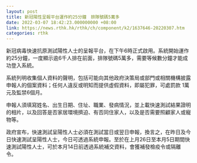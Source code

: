 ```yaml
---
layout: post
title: 新冠陽性呈報平台運作約25分鐘　排隊號碼5萬多
date: 2022-03-07 18:42:23.000000000 +08:00
link: https://news.rthk.hk/rthk/ch/component/k2/1637646-20220307.htm
categories: rthk
---
```


新冠病毒快速抗原測試陽性人士的呈報平台，在下午6時正式啟用。系統開始運作約25分鐘，一度顯示逾6千人排在前面，排隊號碼5萬多，需要等候數分鐘才能成功登入系統。

系統列明收集個人資料的聲明，包括可能向其他政府決策局或部門或相關機構披露申報人的個案資料；任何人違反或明知而提供虛假資料，即屬犯罪，可處罰款 1萬元及監禁6個月。

申報人須填寫姓名、出生日期、住址、職業、發病情況，並上載快速測試結果證明的相片，以及回答是否家居環境擠迫、有否同住家人，以及是否需要照顧家人或寵物等。

政府宣布，快速測試呈陽性人士必須在測試當日或翌日申報，換言之，在昨日及今日快速測試呈陽性人士，今日可透過系統申報。至於在上月26日至本月5日期間快速測試陽性人士，可於本月14日前透過系統補交資料，會獲補發檢疫令或隔離令。
